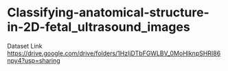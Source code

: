 # Classifying-anatomical-structure-in-2D-fetal_ultrasound_images

Dataset Link
https://drive.google.com/drive/folders/1HzIjDTbFGWLBV_0MoHlknpSHRI86npy4?usp=sharing
